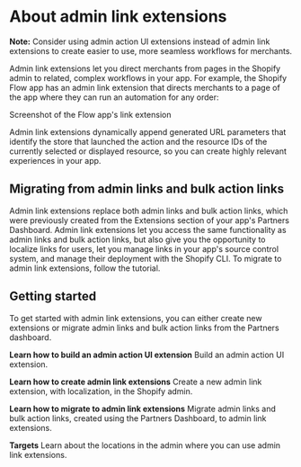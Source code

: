 # About admin link extensions

**Note:** Consider using admin action UI extensions instead of admin link extensions to create easier to use, more seamless workflows for merchants.

Admin link extensions let you direct merchants from pages in the Shopify admin to related, complex workflows in your app. For example, the Shopify Flow app has an admin link extension that directs merchants to a page of the app where they can run an automation for any order:

Screenshot of the Flow app's link extension

Admin link extensions dynamically append generated URL parameters that identify the store that launched the action and the resource IDs of the currently selected or displayed resource, so you can create highly relevant experiences in your app.

## Migrating from admin links and bulk action links

Admin link extensions replace both admin links and bulk action links, which were previously created from the Extensions section of your app's Partners Dashboard. Admin link extensions let you access the same functionality as admin links and bulk action links, but also give you the opportunity to localize links for users, let you manage links in your app's source control system, and manage their deployment with the Shopify CLI. To migrate to admin link extensions, follow the tutorial.

## Getting started

To get started with admin link extensions, you can either create new extensions or migrate admin links and bulk action links from the Partners dashboard.

**Learn how to build an admin action UI extension**
Build an admin action UI extension.

**Learn how to create admin link extensions**
Create a new admin link extension, with localization, in the Shopify admin.

**Learn how to migrate to admin link extensions**
Migrate admin links and bulk action links, created using the Partners Dashboard, to admin link extensions.

**Targets**
Learn about the locations in the admin where you can use admin link extensions.